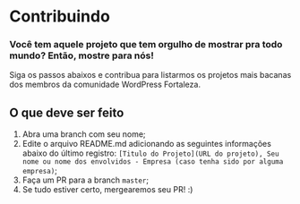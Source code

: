 # Contribuindo

### Você tem aquele projeto que tem orgulho de mostrar pra todo mundo? Então, mostre para nós! 

Siga os passos abaixos e contribua para listarmos os projetos mais bacanas dos membros da comunidade WordPress Fortaleza.

## O que deve ser feito

1. Abra uma branch com seu nome;
2. Edite o arquivo README.md adicionando as seguintes informações abaixo do último registro: `[Titulo do Projeto](URL do projeto), Seu nome ou nome dos envolvidos - Empresa (caso tenha sido por alguma empresa)`;
3. Faça um PR para a branch `master`;
4. Se tudo estiver certo, mergearemos seu PR! :)
